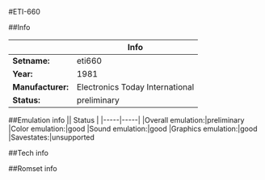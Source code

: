 #ETI-660

##Info

||Info|
|-----|-----|
|**Setname:**|eti660
|**Year:**|1981
|**Manufacturer:**|Electronics Today International
|**Status:**|preliminary

##Emulation info
|| Status |
|-----|-----|
|Overall emulation:|preliminary
|Color emulation:|good
|Sound emulation:|good
|Graphics emulation:|good
|Savestates:|unsupported

##Tech info

##Romset info

<!--- START OF EDITED COMMENT DO NOT TOUCH TEXT ABOVE-->
